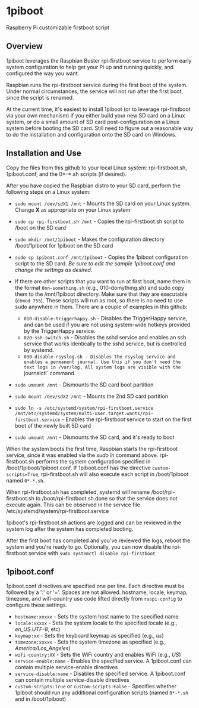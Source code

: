 # 1piboot
Raspberry Pi customizable firstboot script

## Overview

1piboot leverages the Raspbian Buster rpi-firstboot service to perform early system configuration to help get your Pi up and running quickly, and configured the way you want.

Raspbian runs the rpi-firstboot service during the first boot of the system. Under normal circumstances, the service will not run after the first boot, since the script is renamed.

At the current time, it's easiest to install 1piboot (or to leverage rpi-firstboot via your own mechanism) if you either build your new SD card on a Linux system, or do a small amount of SD card post-configuration on a Linux system before booting the SD card. Still need to figure out a reasonable way to do the installation and configuration onto the SD card on Windows.

## Installation and Use

Copy the files from this github to your local Linux system: rpi-firstboot.sh, 1piboot.conf, and the 0*-*.sh scripts (if desired).

After you have copied the Raspbian distro to your SD card, perform the following steps on a Linux system:

* `sudo mount /dev/sdX1 /mnt` - Mounts the SD card on your Linux system. Change **X** as appropriate on your Linux system

* `sudo cp rpi-firstboot.sh /mnt` - Copies the rpi-firstboot.sh script to /boot on the SD card

* `sudo mkdir /mnt/1piboot` - Makes the configuration directory /boot/1piboot for 1piboot on the SD card

* `sudo cp 1piboot.conf /mnt/1piboot` - Copies the 1piboot configuration script to the SD card. *Be sure to edit the sample 1piboot.conf and change the settings as desired.*

* If there are other scripts that you want to run at first boot, name them in the format `0nn-something.sh` (e.g., 010-domything.sh) and sudo copy them to the /mnt/1piboot directory. Make sure that they are executable (`chmod 755`). These scripts will run as root, so there is no need to use sudo anywhere in them. There are a couple of examples in this github:

    * `010-disable-triggerhappy.sh` - Disables the TriggerHappy service, and can be used if you are not using system-wide hotkeys provided by the TriggerHappy service.
    * `020-ssh-switch.sh` - Disables the sshd service and enables an ssh service that works identically to the sshd service, but is controlled by systemd.
    * `030-disable-rsyslog.sh - Disables the rsyslog service and enables a permanent journal. Use this if you don't need the text logs in /var/log. All system logs are visible with the `journalctl` command.

* `sudo umount /mnt` - Dismounts the SD card boot partition

* `sudo mount /dev/sdX2 /mnt` - Mounts the 2nd SD card partition 

* `sudo ln -s /etc/systemd/system/rpi-firstboot.service /mnt/etc/systemd/system/multi-user.target.wants/rpi-firstboot.service` - Enables the rpi-firstboot service to start on the first boot of the newly built SD card

* `sudo umount /mnt` - Dismounts the SD card, and it's ready to boot

When the system boots the first time, Raspbian starts the rpi-firstboot service, since it was enabled via the *sudo ln* command above. rpi-firstboot.sh performs the system configuration specified in /boot/1piboot/1piboot.conf. If 1piboot.conf has the directive `custom-scripts=True`, rpi-firstboot.sh will also execute each script in /boot/1piboot named `0*-*.sh`.

When rpi-firstboot.sh has completed, systemd will rename /boot/rpi-firstboot.sh to /boot/rpi-firstboot.sh.done so that the service does not execute again. This can be observed in the service file /etc/systemd/system/rpi-firstboot.service

1piboot's rpi-firstboot.sh actions are logged and can be reviewed in the system log after the system has completed booting.

After the first boot has completed and you've reviewed the logs, reboot the system and you're ready to go. Optionally, you can now disable the rpi-firstboot service with `sudo systemctl disable rpi-firstboot`

## 1piboot.conf

1piboot.conf directives are specified one per line. Each directive must be followed by a ':' or '='. Spaces are not allowed. hostname, locale, keymap, timezone, and wifi-country use code lifted directly from `raspi-config` to configure these settings.

* `hostname:xxxxx` - Sets the system host name to the specified name
* `locale:xxxxx` - Sets the system locale to the specified locale (e.g., *en_US.UTF-8*, etc)
* `keymap:xx` - Sets the keyboard keymap as specified (e.g., *us*)
* `timezone:xxxxx` - Sets the system timezone as specified (e.g., *America/Los_Angeles*)
* `wifi-country:XX` - Sets the WiFi country and enables WiFi (e.g., *US*)
* `service-enable:name` - Enables the specified service. A 1piboot.conf can contain multiple service-enable directives
* `service-disable:name` - Disables the specified service. A 1piboot.conf can contain multiple service-disable directives
* `custom-scripts:True` or `custom-scripts:False` - Specifies whether 1piboot should run any additional configuration scripts (named `0*-*.sh` and in /boot/1piboot)
